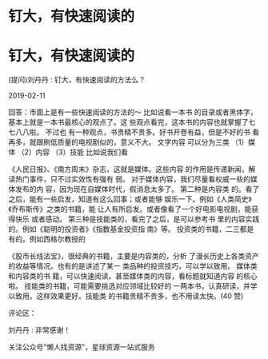 # 钉大，有快速阅读的

# 钉大，有快速阅读的

(提问)刘丹丹 : 钉大，有快速阅读的方法么？

2019-02-11

回答：市面上是有一些快速阅读的方法的～ 比如说看一本书 的目录或者黑体字，基本上就是一本书最核心的观点了。这 些观点看完，这本书的内容也就掌握了七七八八啦。 不过也 有一种观点，书贵精不贵多。好书开卷有益，但是不好的书 看再多，就跟刷低质量的电视剧似的，意义不大。 文字内容 可以分为三类 （1）媒体 （2）内容 （3）技能 比如说我们看

《人民日报》、《南方周末》杂志，这就是媒体。这些内容 的作用是传递新闻，解读热门事件，只不过实效性有强有 弱。 对于媒体内容，我们尽量看权威一些的媒体发布的内 容，因为现在自媒体时代，假消息太多了。 第二种是内容类 的。看了之后，能有一些启发，知道有这么回事；或者能够 娱乐一下。例如《人类简史》《乔布斯传》之类的书籍，能 让人有所启发。或者像看了一个好电影电视剧，能获得快乐 或者感动。 第三种是技能类的，看完了之后，是可以参考书 里的内容实践的。例如《聪明的投资者》《指数基金投资指 南》等。 投资类的书籍，二三都是有的。例如西格尔教授的

《股市长线法宝》，很经典的书籍，主要是内容类的，分析 了漫长历史上各类资产的收益等情况。也有的是讲述了某一 类品种的投资技巧，可以学以致用。 媒体类和内容类的书 籍，可以快速阅读。甚至媒体类的内容，看标题就知道内容 的核心啦。 技能类的书籍，可能需要挑选对应领域比较好的 一两本书，认真研读，并学以致用。这样效果更好。技能类 的书籍贵精不贵多，也不用读太快。(40 赞)

评论区：

刘丹丹 : 非常感谢！

关注公众号"懒人找资源"，星球资源一站式服务